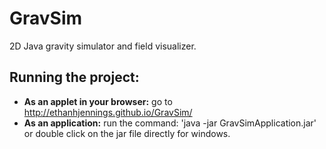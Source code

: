 GravSim
=======
2D Java gravity simulator and field visualizer.

Running the project:
-------------------
* <b>As an applet in your browser:</b> 
  go to http://ethanhjennings.github.io/GravSim/
* <b>As an application:</b> 
  run the command: 'java -jar GravSimApplication.jar' or double click on the jar file directly for windows.


